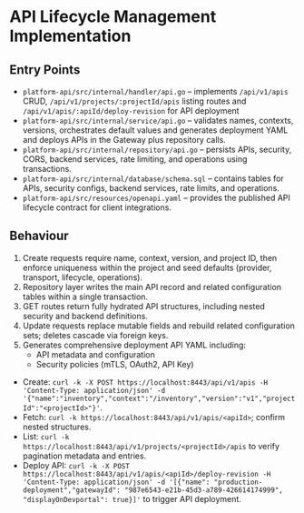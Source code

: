 # API Lifecycle Management Implementation

## Entry Points

- `platform-api/src/internal/handler/api.go` – implements `/api/v1/apis` CRUD, `/api/v1/projects/:projectId/apis` listing routes and `/api/v1/apis/:apiId/deploy-revision` for API deployment
- `platform-api/src/internal/service/api.go` – validates names, contexts, versions, orchestrates default values and generates deployment YAML and deploys APIs in the Gateway plus repository calls.
- `platform-api/src/internal/repository/api.go` – persists APIs, security, CORS, backend services, rate limiting, and operations using transactions.
- `platform-api/src/internal/database/schema.sql` – contains tables for APIs, security configs, backend services, rate limits, and operations.
- `platform-api/src/resources/openapi.yaml` – provides the published API lifecycle contract for client integrations.

## Behaviour

1. Create requests require name, context, version, and project ID, then enforce uniqueness within the project and seed defaults (provider, transport, lifecycle, operations).
2. Repository layer writes the main API record and related configuration tables within a single transaction.
3. GET routes return fully hydrated API structures, including nested security and backend definitions.
4. Update requests replace mutable fields and rebuild related configuration sets; deletes cascade via foreign keys.
5. Generates comprehensive deployment API YAML including:
    - API metadata and configuration
    - Security policies (mTLS, OAuth2, API Key)
- Create: `curl -k -X POST https://localhost:8443/api/v1/apis -H 'Content-Type: application/json' -d '{"name":"inventory","context":"/inventory","version":"v1","projectId":"<projectId>"}'`.
- Fetch: `curl -k https://localhost:8443/api/v1/apis/<apiId>`; confirm nested structures.
- List: `curl -k https://localhost:8443/api/v1/projects/<projectId>/apis` to verify pagination metadata and entries.
- Deploy API: `curl -k -X POST https://localhost:8443/api/v1/apis/<apiId>/deploy-revision -H 'Content-Type: application/json' -d '[{"name": "production-deployment","gatewayId": "987e6543-e21b-45d3-a789-426614174999", "displayOnDevportal": true}]'` to trigger API deployment.
